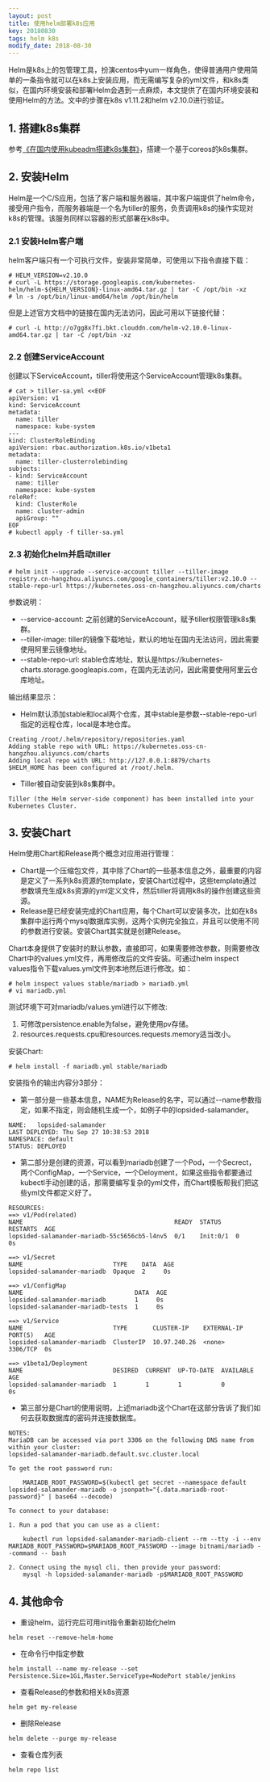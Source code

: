 ```yaml
---
layout: post
title: 使用helm部署k8s应用
key: 20180830
tags: helm k8s
modify_date: 2018-08-30
---
```


Helm是k8s上的包管理工具，扮演centos中yum一样角色，使得普通用户使用简单的一条指令就可以在k8s上安装应用，而无需编写复杂的yml文件，和k8s类似，在国内环境安装和部署Helm会遇到一点麻烦，本文提供了在国内环境安装和使用Helm的方法。文中的步骤在k8s v1.11.2和helm v2.10.0进行验证。

<!--more-->

## 1. 搭建k8s集群

参考[《在国内使用kubeadm搭建k8s集群》](https://lprincewhn.github.io/2016/08/27/kubeadm.html)，搭建一个基于coreos的k8s集群。

## 2. 安装Helm

Helm是一个C/S应用，包括了客户端和服务器端，其中客户端提供了helm命令，接受用户指令，而服务器端是一个名为tiller的服务，负责调用k8s的操作实现对k8s的管理。该服务同样以容器的形式部署在k8s中。

### 2.1 安装Helm客户端

helm客户端只有一个可执行文件，安装非常简单，可使用以下指令直接下载：
```
# HELM_VERSION=v2.10.0
# curl -L https://storage.googleapis.com/kubernetes-helm/helm-${HELM_VERSION}-linux-amd64.tar.gz | tar -C /opt/bin -xz
# ln -s /opt/bin/linux-amd64/helm /opt/bin/helm
```

但是上述官方文档中的链接在国内无法访问，因此可用以下链接代替：
```
# curl -L http://o7gg8x7fi.bkt.clouddn.com/helm-v2.10.0-linux-amd64.tar.gz | tar -C /opt/bin -xz
```

### 2.2 创建ServiceAccount
创建以下ServiceAccount，tiller将使用这个ServiceAccount管理k8s集群。
```
# cat > tiller-sa.yml <<EOF
apiVersion: v1
kind: ServiceAccount
metadata:
  name: tiller
  namespace: kube-system
---
kind: ClusterRoleBinding
apiVersion: rbac.authorization.k8s.io/v1beta1
metadata:
  name: tiller-clusterrolebinding
subjects:
- kind: ServiceAccount
  name: tiller
  namespace: kube-system
roleRef:
  kind: ClusterRole
  name: cluster-admin
  apiGroup: ""
EOF
# kubectl apply -f tiller-sa.yml
```

### 2.3 初始化helm并启动tiller

```
# helm init --upgrade --service-account tiller --tiller-image registry.cn-hangzhou.aliyuncs.com/google_containers/tiller:v2.10.0 --stable-repo-url https://kubernetes.oss-cn-hangzhou.aliyuncs.com/charts
```
参数说明：
- --service-account: 之前创建的ServiceAccount，赋予tiller权限管理k8s集群。
- --tiller-image: tiller的镜像下载地址，默认的地址在国内无法访问，因此需要使用阿里云镜像地址。
- --stable-repo-url: stable仓库地址，默认是https://kubernetes-charts.storage.googleapis.com，在国内无法访问，因此需要使用阿里云仓库地址。

输出结果显示：
- Helm默认添加stable和local两个仓库，其中stable是参数--stable-repo-url指定的远程仓库，local是本地仓库。

```
Creating /root/.helm/repository/repositories.yaml
Adding stable repo with URL: https://kubernetes.oss-cn-hangzhou.aliyuncs.com/charts
Adding local repo with URL: http://127.0.0.1:8879/charts
$HELM_HOME has been configured at /root/.helm.
```

- Tiller被自动安装到k8s集群中。

```
Tiller (the Helm server-side component) has been installed into your Kubernetes Cluster.
```

## 3. 安装Chart

Helm使用Chart和Release两个概念对应用进行管理：

- Chart是一个压缩包文件，其中除了Chart的一些基本信息之外，最重要的内容是定义了一系列k8s资源的template，安装Chart过程中，这些template通过参数填充生成k8s资源的yml定义文件，然后tiller将调用k8s的操作创建这些资源。
- Release是已经安装完成的Chart应用，每个Chart可以安装多次，比如在k8s集群中运行两个mysql数据库实例，这两个实例完全独立，并且可以使用不同的参数进行安装。安装Chart其实就是创建Release。

Chart本身提供了安装时的默认参数，直接即可，如果需要修改参数，则需要修改Chart中的values.yml文件，再用修改后的文件安装。可通过helm inspect values指令下载values.yml文件到本地然后进行修改。如：
```
# helm inspect values stable/mariadb > mariadb.yml
# vi mariadb.yml
```

测试环境下可对mariadb/values.yml进行以下修改:
1. 可修改persistence.enable为false，避免使用pv存储。
2. resources.requests.cpu和resources.requests.memory适当改小。

安装Chart:
```
# helm install -f mariadb.yml stable/mariadb
```

安装指令的输出内容分3部分：
- 第一部分是一些基本信息，NAME为Release的名字，可以通过--name参数指定，如果不指定，则会随机生成一个，如例子中的lopsided-salamander。

```
NAME:   lopsided-salamander
LAST DEPLOYED: Thu Sep 27 10:38:53 2018
NAMESPACE: default
STATUS: DEPLOYED
```

- 第二部分是创建的资源，可以看到mariadb创建了一个Pod，一个Secrect，两个ConfigMap，一个Service，一个Deloyment，如果这些指令都要通过kubectl手动创建的话，那需要编写复杂的yml文件，而Chart模板帮我们把这些yml文件都定义好了。

```
RESOURCES:
==> v1/Pod(related)
NAME                                          READY  STATUS    RESTARTS  AGE
lopsided-salamander-mariadb-55c5656cb5-l4nv5  0/1    Init:0/1  0         0s

==> v1/Secret
NAME                         TYPE    DATA  AGE
lopsided-salamander-mariadb  Opaque  2     0s

==> v1/ConfigMap
NAME                               DATA  AGE
lopsided-salamander-mariadb        1     0s
lopsided-salamander-mariadb-tests  1     0s

==> v1/Service
NAME                         TYPE       CLUSTER-IP    EXTERNAL-IP  PORT(S)   AGE
lopsided-salamander-mariadb  ClusterIP  10.97.240.26  <none>       3306/TCP  0s

==> v1beta1/Deployment
NAME                         DESIRED  CURRENT  UP-TO-DATE  AVAILABLE  AGE
lopsided-salamander-mariadb  1        1        1           0          0s
```

- 第三部分是Chart的使用说明，上述mariadb这个Chart在这部分告诉了我们如何去获取数据库的密码并连接数据库。

```
NOTES:
MariaDB can be accessed via port 3306 on the following DNS name from within your cluster:
lopsided-salamander-mariadb.default.svc.cluster.local

To get the root password run:

    MARIADB_ROOT_PASSWORD=$(kubectl get secret --namespace default lopsided-salamander-mariadb -o jsonpath="{.data.mariadb-root-password}" | base64 --decode)

To connect to your database:

1. Run a pod that you can use as a client:

    kubectl run lopsided-salamander-mariadb-client --rm --tty -i --env MARIADB_ROOT_PASSWORD=$MARIADB_ROOT_PASSWORD --image bitnami/mariadb --command -- bash

2. Connect using the mysql cli, then provide your password:
    mysql -h lopsided-salamander-mariadb -p$MARIADB_ROOT_PASSWORD
```

## 4. 其他命令
- 重设helm，运行完后可用init指令重新初始化helm
```
helm reset --remove-helm-home
```
- 在命令行中指定参数
```
helm install --name my-release --set Persistence.Size=1Gi,Master.ServiceType=NodePort stable/jenkins
```
- 查看Release的参数和相关k8s资源
```
helm get my-release
```  
- 删除Release
```
helm delete --purge my-release
```
- 查看仓库列表
```
helm repo list
```
